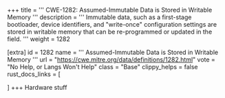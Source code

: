 +++
title = '''
CWE-1282: Assumed-Immutable Data is Stored in Writable Memory
'''
description	= '''
Immutable data, such as a first-stage bootloader, device identifiers, and "write-once" configuration settings are stored in writable memory that can be re-programmed or updated in the field.
'''
weight = 1282

[extra]
id = 1282
name = '''
Assumed-Immutable Data is Stored in Writable Memory
'''
url = "https://cwe.mitre.org/data/definitions/1282.html"
vote = "No Help, or Langs Won't Help"
class = "Base"
clippy_helps = false
rust_docs_links = [
	
]
+++
Hardware stuff